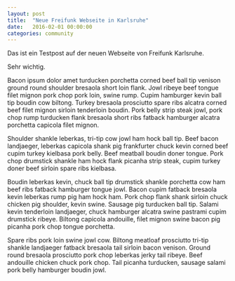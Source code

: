 ```yaml
---
layout: post
title:  "Neue Freifunk Webseite in Karlsruhe"
date:   2016-02-01 00:00:00
categories: community
---
```


Das ist ein Testpost auf der neuen Webseite von Freifunk Karlsruhe.

Sehr wichtig.


Bacon ipsum dolor amet turducken porchetta corned beef ball tip venison ground round shoulder bresaola short loin flank. Jowl ribeye beef tongue filet mignon pork chop pork loin, swine rump. Cupim hamburger kevin ball tip boudin cow biltong. Turkey bresaola prosciutto spare ribs alcatra corned beef filet mignon sirloin tenderloin boudin. Pork belly strip steak jowl, pork chop rump turducken flank bresaola short ribs fatback hamburger alcatra porchetta capicola filet mignon.



Shoulder shankle leberkas, tri-tip cow jowl ham hock ball tip. Beef bacon landjaeger, leberkas capicola shank pig frankfurter chuck kevin corned beef cupim turkey kielbasa pork belly. Beef meatball boudin doner tongue. Pork chop drumstick shankle ham hock flank picanha strip steak, cupim turkey doner beef sirloin spare ribs kielbasa.



Boudin leberkas kevin, chuck ball tip drumstick shankle porchetta cow ham beef ribs fatback hamburger tongue jowl. Bacon cupim fatback bresaola kevin leberkas rump pig ham hock ham. Pork chop flank shank sirloin chuck chicken pig shoulder, kevin swine. Sausage pig turducken ball tip. Salami kevin tenderloin landjaeger, chuck hamburger alcatra swine pastrami cupim drumstick ribeye. Biltong capicola andouille, filet mignon swine bacon pig picanha pork chop tongue porchetta.

Spare ribs pork loin swine jowl cow. Biltong meatloaf prosciutto tri-tip shankle landjaeger fatback bresaola tail sirloin bacon venison. Ground round bresaola prosciutto pork chop leberkas jerky tail ribeye. Beef andouille chicken chuck pork chop. Tail picanha turducken, sausage salami pork belly hamburger boudin jowl.